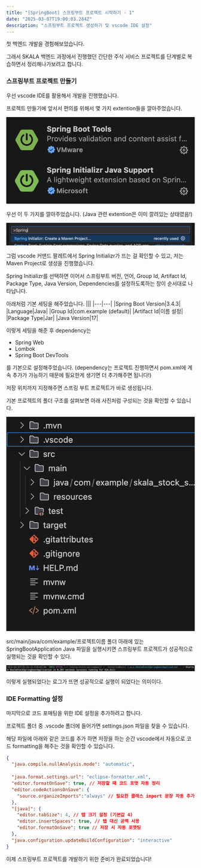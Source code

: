 ```yaml
---
title: "[SpringBoot] 스프링부트 프로젝트 시작하기 - 1"
date: "2025-03-07T19:00:03.284Z"
description: "스프링부트 프로젝트 생성하기 및 vscode IDE 설정"
---
```


첫 백엔드 개발을 경험해보았습니다.

그래서 SKALA 백엔드 과정에서 진행했던 간단한 주식 서비스 프로젝트를 단계별로 복습하면서 정리해나가보려고 합니다.

### 스프링부트 프로젝트 만들기
우선 vscode IDE를 활용해서 개발을 진행했습니다.

프로젝트 만들기에 앞서서 편의를 위해서 몇 가지 extention들을 깔아주었습니다.

![Extentions](./springboot_extention_image.png)

우선 이 두 가지를 깔아주었습니다. (Java 관련 extention은 이미 깔려있는 상태였음!)

![Spring Initializr](./spring_initializr_image.png)

그럼 vscode 커맨드 팔레트에서 Spring Initializr가  뜨는 걸 확인할 수 있고, 저는 Maven Project로 생성을 진행했습니다.

Spring Initializr를 선택하면 이어서 스프링부트 버전, 언어, Group Id, Artifact Id, Package Type, Java Version, Dependencies를 설정하도록하는 창이 순서대로 나타납니다.

아래처럼 기본 세팅을 해주었습니다.
|||
|---|---|
|Spring Boot Version|3.4.3|
|Language|Java|
|Group Id|com.example (default)|
|Artifact Id|이름 설정|
|Package Type|Jar|
|Java Version|17|


이렇게 세팅을 해준 후 dependency는 

- Spring Web
- Lombok
- Spring Boot DevTools

를 기본으로 설정해주었습니다. (dependency는 프로젝트 진행하면서 pom.xml에 계속 추가가 가능하기 때문에 필요한게 생기면 더 추가해주면 됩니다!)

저장 위치까지 지정해주면 스프링 부트 프로젝트가 바로 생성됩니다.

기본 프로젝트의 폴더 구조를 살펴보면 아래 사진처럼 구성되는 것을 확인할 수 있습니다.

![Initial Folders](./springboot_init_folders_image.png)

src/main/java/com/example/프로젝트이름 폴더 아래에 있는 SpringBootApplication Java 파일을 실행시키면 스프링부트 프로젝트가 성공적으로 실행되는 것을 확인할 수 있다.

![Start Log](./springboot_start_log_image.png)

이렇게 실행되었다는 로그가 뜨면 성공적으로 실행이 되었다는 의미이다.

### IDE Formatting 설정
마지막으로 코드 포매팅을 위한 IDE 설정을 추가하려고 합니다.

프로젝트 폴더 중 .vscode 폴더에 들어가면 settings.json 파일을 찾을 수 있습니다.

해당 파일에 아래와 같은 코드를 추가 하면 저장을 하는 순간 vscode에서 자동으로 코드 formatting을 해주는 것을 확인할 수 있습니다.

```json
{
  "java.compile.nullAnalysis.mode": "automatic",

  "java.format.settings.url": "eclipse-formatter.xml",
  "editor.formatOnSave": true, // 저장할 때 코드 포맷 자동 정리
  "editor.codeActionsOnSave": {
    "source.organizeImports":"always" // 필요한 클래스 import 문장 자동 추가/삭제
  },
  "[java]": {
    "editor.tabSize": 4, // 탭 크기 설정 (기본값 4)
    "editor.insertSpaces": true, // 탭 대신 공백 사용
    "editor.formatOnSave": true // 저장 시 자동 포맷팅
  },
  "java.configuration.updateBuildConfiguration": "interactive"
}
```

이제 스프링부트 프로젝트를 개발하기 위한 준비가 완료되었습니다!

